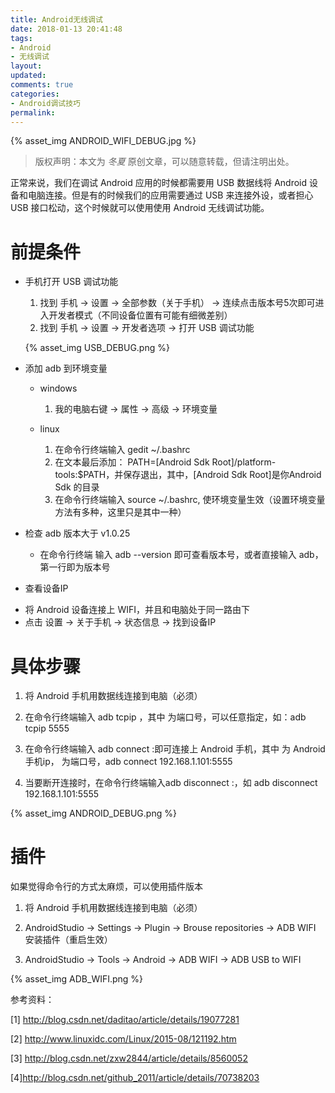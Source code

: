 ```yaml
---
title: Android无线调试
date: 2018-01-13 20:41:48
tags:
- Android
- 无线调试
layout:
updated:
comments: true
categories:
- Android调试技巧
permalink:
---
```

{% asset_img ANDROID_WIFI_DEBUG.jpg %}

> 版权声明：本文为 *冬夏* 原创文章，可以随意转载，但请注明出处。

正常来说，我们在调试 Android 应用的时候都需要用 USB 数据线将 Android 设备和电脑连接。但是有的时候我们的应用需要通过 USB 来连接外设，或者担心 USB 接口松动，这个时候就可以使用使用 Android 无线调试功能。

<!--more-->

# 前提条件 #

* 手机打开 USB 调试功能
  1. 找到 手机 -> 设置 -> 全部参数（关于手机） -> 连续点击版本号5次即可进入开发者模式（不同设备位置有可能有细微差别）
  2. 找到 手机 -> 设置 -> 开发者选项 -> 打开 USB 调试功能

  {% asset_img USB_DEBUG.png %}

* 添加 adb 到环境变量
  - windows

    1. 我的电脑右键 -> 属性 -> 高级 -> 环境变量

  - linux

    1. 在命令行终端输入 gedit ~/.bashrc
    2. 在文本最后添加： PATH=[Android Sdk Root]/platform-tools:$PATH，并保存退出，其中，[Android Sdk Root]是你Android Sdk 的目录
    3. 在命令行终端输入 source ~/.bashrc, 使环境变量生效（设置环境变量方法有多种，这里只是其中一种）

* 检查 adb 版本大于 v1.0.25
  - 在命令行终端 输入 adb --version 即可查看版本号，或者直接输入 adb，第一行即为版本号

* 查看设备IP
- 将 Android 设备连接上 WIFI，并且和电脑处于同一路由下
- 点击 设置 -> 关于手机 -> 状态信息 -> 找到设备IP

# 具体步骤 #

1. 将 Android 手机用数据线连接到电脑（必须）

2. 在命令行终端输入 adb tcpip <port>，其中 <port> 为端口号，可以任意指定，如：adb tcpip 5555

3. 在命令行终端输入 adb connect <host>:<port>即可连接上 Android 手机，其中 <host>为 Android 手机ip，<port> 为端口号，adb connect 192.168.1.101:5555

4. 当要断开连接时，在命令行终端输入adb disconnect <host>:<port>，如 adb disconnect 192.168.1.101:5555

{% asset_img ANDROID_DEBUG.png %}

# 插件 #

如果觉得命令行的方式太麻烦，可以使用插件版本

1. 将 Android 手机用数据线连接到电脑（必须）

2. AndroidStudio -> Settings -> Plugin -> Brouse repositories -> ADB WIFI 安装插件（重启生效）

3. AndroidStudio -> Tools -> Android -> ADB WIFI -> ADB USB to WIFI

{% asset_img ADB_WIFI.png %}

参考资料：

[1] <http://blog.csdn.net/daditao/article/details/19077281>

[2] <http://www.linuxidc.com/Linux/2015-08/121192.htm>

[3] <http://blog.csdn.net/zxw2844/article/details/8560052>

[4]<http://blog.csdn.net/github_2011/article/details/70738203>
